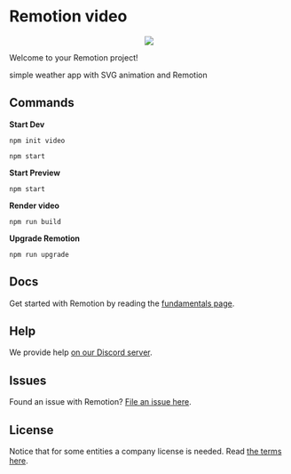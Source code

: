 # Remotion video

<p align="center">
  <a href="https://github.com/remotion-dev/logo">
    <img src="https://github.com/remotion-dev/logo/raw/main/withtitle/element-0.png">
  </a>
</p>

Welcome to your Remotion project!

simple weather app with SVG animation and Remotion 

## Commands

**Start Dev**

```console
npm init video
```


```console
npm start
```



**Start Preview**

```console
npm start
```

**Render video**

```console
npm run build
```

**Upgrade Remotion**

```console
npm run upgrade
```

## Docs

Get started with Remotion by reading the [fundamentals page](https://www.remotion.dev/docs/the-fundamentals).

## Help

We provide help [on our Discord server](https://discord.gg/6VzzNDwUwV).

## Issues

Found an issue with Remotion? [File an issue here](https://github.com/remotion-dev/remotion/issues/new).

## License

Notice that for some entities a company license is needed. Read [the terms here](https://github.com/remotion-dev/remotion/blob/main/LICENSE.md).
